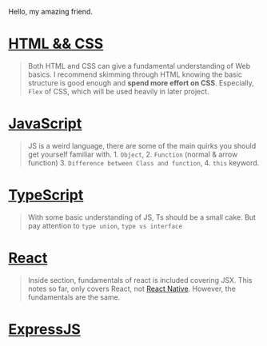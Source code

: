Hello, my amazing friend.


# [HTML && CSS](./FrontEnd/HTML_CSS/_sidebar.md)
> Both HTML and CSS can give a fundamental understanding of Web basics. I recommend skimming through HTML knowing the basic structure is good enough and **spend more effort on CSS**. Especially, `Flex` of CSS, which will be used heavily in later project.

# [JavaScript](./FrontEnd/Js/jsNotes.md)
> JS is a weird language, there are some of the main quirks you should get yourself familiar with. 1. `Object`, 2. `Function` (normal & arrow function) 3. `Difference between Class and function`, 4. `this` keyword.

# [TypeScript](./BackEnd/TypeScript/tsNotes.md)
> With some basic understanding of JS, Ts should be a small cake. But pay attention to `type union`, `type vs interface`

# [React](./FrontEnd/React/_sidebar.md)
> Inside section, fundamentals of react is included covering JSX. This notes so far, only covers React, not [React Native](https://reactnative.dev/docs/platform-specific-code). However, the fundamentals are the same. 

# [ExpressJS](./BackEnd/Express/expressNotes.md)